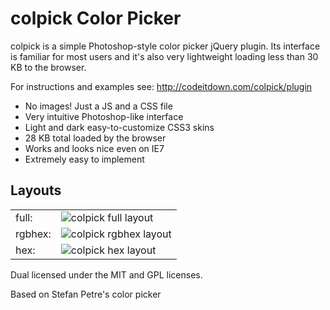 colpick Color Picker
====================

colpick is a simple Photoshop-style color picker jQuery plugin. Its interface is familiar for most users and it's also very lightweight loading less than 30 KB to the browser.

For instructions and examples see: http://codeitdown.com/colpick/plugin

<ul>
			<li><span class="bold">No images!</span> Just a JS and a CSS file</li>
			<li>Very intuitive Photoshop-like interface</li>
			<li>Light and dark easy-to-customize CSS3 skins</li>
			<li><span class="bold">28 KB total</span> loaded by the browser</li>
			<li>Works and looks nice <span class="bold">even on IE7</span></li>
			<li>Extremely easy to implement</li>
</ul>

<h2>Layouts</h2>
<table>
  <tr>
    <td>full:</td>
    <td><img src="http://codeitdown.com/colpick/images/colpick_full2.png" alt="colpick full layout"/></td>
  </tr>
  <tr>
    <td>rgbhex:</td>
    <td><img src="http://codeitdown.com/colpick/images/colpick_rgbhex2.png" alt="colpick rgbhex layout"/></td>
  </tr>
  <tr>
    <td>hex:</td>
    <td><img src="http://codeitdown.com/colpick/images/colpick_hex2.png" alt="colpick hex layout"/></td>
  </tr>
</table>


Dual licensed under the MIT and GPL licenses.

Based on Stefan Petre's color picker
